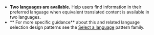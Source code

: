 - **Two languages are available.** Help users find information in their preferred language when equivalent translated content is available in two languages.
- ** For more specific guidance** about this and related language selection design patterns see the <a href="{{ site.baseurl }}/patterns/language-selector/">Select a language</a> pattern family.